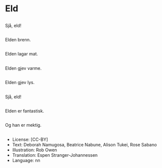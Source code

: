 # Eld

##
Sjå, eld!

##
Elden brenn.

##
Elden lagar mat.

##
Elden gjev varme.

##
Elden gjev lys.

##
Sjå, eld!

##
Elden er fantastisk.

##
Og han er mektig.

##
* License: [CC-BY]
* Text: Deborah Namugosa, Beatrice Nabune, Alison Tukei, Rose Sabano
* Illustration: Rob Owen
* Translation: Espen Stranger-Johannessen
* Language: nn
